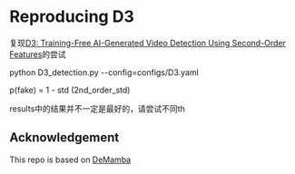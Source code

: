 # Reproducing D3

复现[D3: Training-Free AI-Generated Video Detection Using Second-Order Features](https://arxiv.org/pdf/2508.00701)的尝试

python D3_detection.py --config=configs/D3.yaml

p(fake) = 1 - std (2nd_order_std)

results中的结果并不一定是最好的，请尝试不同th

## Acknowledgement

This repo is based on [DeMamba](https://github.com/chenhaoxing/DeMamba)
